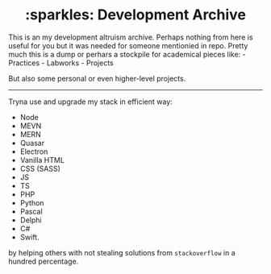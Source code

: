 <h1 align="center"> :sparkles: Development Archive </h1>
This is an my development altruism archive. Perhaps nothing from here is useful for you but it was needed for someone mentionied in repo.
Pretty much this is a dump or perhars a stockpile for academical pieces like:
  - Practices
  - Labworks
  - Projects
 
But also some personal or even higher-level projects.

---

Tryna use and upgrade my stack in efficient way:
- Node
- MEVN
- MERN
- Quasar
- Electron
- Vanilla HTML
- CSS (SASS)
- JS
- TS
- PHP
- Python
- Pascal
- Delphi
- C#
- Swift.

by helping others with not stealing solutions from ```stackoverflow``` in a hundred percentage.
